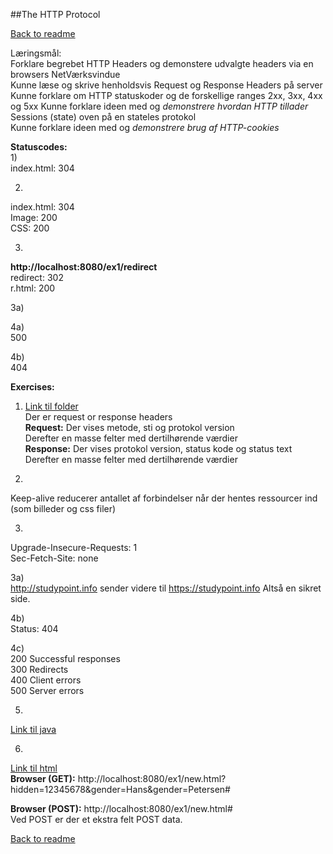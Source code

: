 ##The HTTP Protocol

[Back to readme](../README.md)  

Læringsmål:  
Forklare begrebet HTTP Headers og demonstere udvalgte headers via en browsers NetVærksvindue  
Kunne læse og skrive henholdsvis Request og Response Headers på server  
Kunne forklare om HTTP statuskoder og de forskellige ranges 2xx, 3xx, 4xx og 5xx
Kunne forklare ideen med og _demonstrere hvordan HTTP tillader_ Sessions (state) oven på en stateles protokol  
Kunne forklare ideen med og _demonstrere brug af HTTP-cookies_  

**Statuscodes:**  
1)  
index.html: 304  

2)  
index.html: 304  
Image: 200  
CSS: 200  

3)  
**http://localhost:8080/ex1/redirect**  
redirect: 302  
r.html: 200

3a)    

4a)  
500

4b)  
404


**Exercises:**  
1) [Link til folder](ex1/src/main/webapp/index.html)  
Der er request or response headers  
**Request:** Der vises metode, sti og protokol version  
Derefter en masse felter med dertilhørende værdier  
**Response:** Der vises protokol version, status kode og status text  
Derefter en masse felter med dertilhørende værdier  

2)  
Keep-alive reducerer antallet af forbindelser når der hentes ressourcer ind (som billeder og css filer)  

3)  
Upgrade-Insecure-Requests: 1  
Sec-Fetch-Site: none 

3a)  
http://studypoint.info sender videre til https://studypoint.info
Altså en sikret side.

4b)  
Status: 404  

4c)   
200 Successful responses  
300 Redirects  
400 Client errors  
500 Server errors  

5)  
[Link til java](ex1/src/main/java/cookie.java)

6)  
[Link til html](ex1/src/main/webapp/new.html)  
**Browser (GET):** http://localhost:8080/ex1/new.html?hidden=12345678&gender=Hans&gender=Petersen#  

**Browser (POST):** http://localhost:8080/ex1/new.html#  
Ved POST er der et ekstra felt POST data.

[Back to readme](../README.md)  

